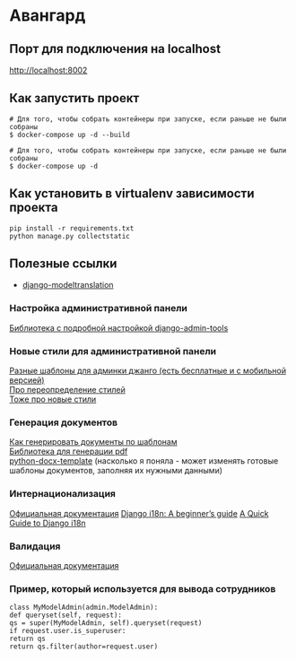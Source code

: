 # Авангард

## Порт для подключения на localhost

[http://localhost:8002](http://localhost:8002)

## Как запустить проект

```
# Для того, чтобы собрать контейнеры при запуске, если раньше не были собраны
$ docker-compose up -d --build

# Для того, чтобы собрать контейнеры при запуске, если раньше не были собраны
$ docker-compose up -d
```

## Как установить в virtualenv зависимости проекта

```
pip install -r requirements.txt
python manage.py collectstatic
```

## Полезные ссылки

- [django-modeltranslation](https://github.com/deschler/django-modeltranslation)

### Настройка административной панели

[Библиотека с подробной настройкой django-admin-tools](https://github.com/django-admin-tools/django-admin-tools)

### Новые стили для административной панели

[Разные шаблоны для админки джанго (есть бесплатные и с мобильной версией)](https://appseed.us/admin-dashboards/django?ref=dev) <br>
[Про переопределение стилей](https://stackoverflow.com/questions/7357057/overriding-admin-css-in-django) <br>
[Тоже про новые стили](https://medium.com/@brianmayrose/django-step-9-180d04a4152c) <br>

### Генерация документов

[Как генерировать документы по шаблонам](http://morozov.ca/django-pdf-msword-excel-templates.html) <br>
[Библиотека для генерации pdf ](https://www.reportlab.com/dev/opensource/) <br>
[python-docx-template](https://docxtpl.readthedocs.io/en/latest/) (насколько я поняла - может изменять готовые шаблоны документов, заполняя их нужными данными) <br>

### Интернационализация

[Официальная документация](https://docs.djangoproject.com/en/3.1/topics/i18n/)
[Django i18n: A beginner’s guide](https://lokalise.com/blog/django-i18n-beginners-guide/)
[A Quick Guide to Django i18n](https://phrase.com/blog/posts/quick-guide-django-i18n/)

### Валидация

[Официальная документация](https://docs.djangoproject.com/en/3.1/ref/models/instances/#validating-objects)

### Пример, который используется для вывода сотрудников

```
class MyModelAdmin(admin.ModelAdmin):
def queryset(self, request):
qs = super(MyModelAdmin, self).queryset(request)
if request.user.is_superuser:
return qs
return qs.filter(author=request.user)
```
